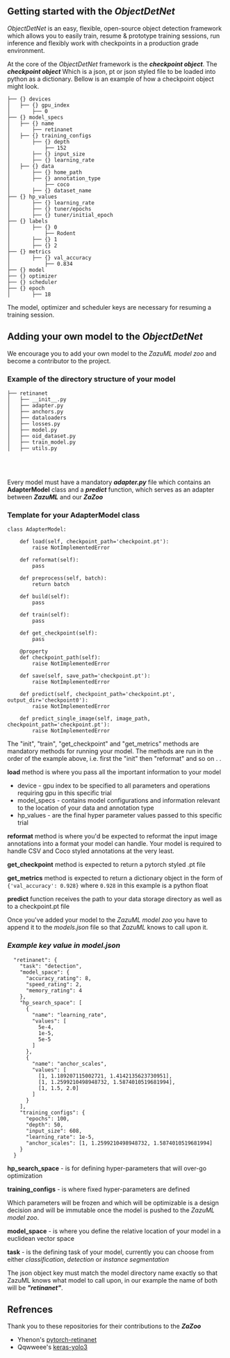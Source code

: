## Getting started with the ***ObjectDetNet***
*ObjectDetNet* is an easy, flexible, open-source object detection framework which allows you to easily train, resume & 
prototype training sessions, run inference and flexibly work with checkpoints in a production grade environment.

At the core of the *ObjectDetNet* framework is the ***checkpoint object***. The ***checkpoint object*** Which is a json, 
pt or json styled file to be loaded into python as a dictionary. Bellow is an example of how a checkpoint object might look.
```
├── {} devices
│   ├── {} gpu_index
│       ├── 0
├── {} model_specs
│   ├── {} name
│       ├── retinanet
│   ├── {} training_configs
│       ├── {} depth
│           ├── 152
│       ├── {} input_size
│       ├── {} learning_rate
│   ├── {} data
│       ├── {} home_path
│       ├── {} annotation_type
│           ├── coco
│       ├── {} dataset_name
├── {} hp_values
│       ├── {} learning_rate
│       ├── {} tuner/epochs
│       ├── {} tuner/initial_epoch
├── {} labels
│       ├── {} 0
│           ├── Rodent
│       ├── {} 1
│       ├── {} 2
├── {} metrics
│       ├── {} val_accuracy
│           ├── 0.834
├── {} model
├── {} optimizer
├── {} scheduler
├── {} epoch
│       ├── 18
```
The model, optimizer and scheduler keys are necessary for resuming a training session.


## Adding your own model to the ***ObjectDetNet***
We encourage you to add your own model to the *ZazuML model zoo* and become a contributor to the project. 

### Example of the directory structure of your model
```
├── retinanet
│   ├── __init__.py
│   ├── adapter.py
│   ├── anchors.py
│   ├── dataloaders
│   ├── losses.py
│   ├── model.py
│   ├── oid_dataset.py
│   ├── train_model.py
│   ├── utils.py
```
<br/><br/>    

Every model must have a mandatory ***adapter.py*** file which contains an **AdapterModel** 
class and a ***predict*** function, which serves as an adapter between ***ZazuML*** and our ***ZaZoo*** 

### Template for your AdapterModel class
```
class AdapterModel:

    def load(self, checkpoint_path='checkpoint.pt'):
        raise NotImplementedError

    def reformat(self):
        pass

    def preprocess(self, batch):
        return batch

    def build(self):
        pass

    def train(self):
        pass

    def get_checkpoint(self):
        pass

    @property
    def checkpoint_path(self):
        raise NotImplementedError

    def save(self, save_path='checkpoint.pt'):
        raise NotImplementedError

    def predict(self, checkpoint_path='checkpoint.pt', output_dir='checkpoint0'):
        raise NotImplementedError

    def predict_single_image(self, image_path, checkpoint_path='checkpoint.pt'):
        raise NotImplementedError
```
The "init", "train", "get_checkpoint" and "get_metrics" methods are mandatory methods for running your model. 
The methods are run in the order of the example above, i.e. first the "init" then "reformat" and so on . . 

**load** method is where you pass all the important information to your model 

- device - gpu index to be specified to all parameters and operations requiring gpu in this specific trial
- model_specs - contains model configurations and information relevant to the location of your data and annotation type
- hp_values - are the final hyper parameter values passed to this specific trial

**reformat** method is where you'd be expected to reformat the input image annotations into a format your
model can handle. Your model is required to handle CSV and Coco styled annotations at the very least.

**get_checkpoint** method is expected to return a pytorch styled .pt file

**get_metrics** method is expected to return a dictionary object in the form of `{'val_accuracy': 0.928}` 
where `0.928` in this example is a python float

**predict** function receives the path to your data storage directory as well as to a checkpoint.pt file

Once you've added your model to the *ZazuML model zoo* you have to append it to the 
*models.json* file so that *ZazuML* knows to call upon it. 

### *Example key value in model.json*

```
  "retinanet": {
    "task": "detection",
    "model_space": {
      "accuracy_rating": 8,
      "speed_rating": 2,
      "memory_rating": 4
    },
    "hp_search_space": [
      {
        "name": "learning_rate",
        "values": [
          5e-4,
          1e-5,
          5e-5
        ]
      },
      {
        "name": "anchor_scales",
        "values": [
          [1, 1.189207115002721, 1.4142135623730951],
          [1, 1.2599210498948732, 1.5874010519681994],
          [1, 1.5, 2.0]
        ]
      }
    ],
    "training_configs": {
      "epochs": 100,
      "depth": 50,
      "input_size": 608,
      "learning_rate": 1e-5,
      "anchor_scales": [1, 1.2599210498948732, 1.5874010519681994]
    }
  }
```

**hp_search_space** - is for defining hyper-parameters that will over-go optimization 

**training_configs** - is where fixed hyper-parameters are defined

Which parameters will be frozen and which will be optimizable is a design decision 
and will be immutable once the model is pushed to the *ZazuML model zoo*.

**model_space** - is where you define the relative location of your model in a euclidean vector space

**task** - is the defining task of your model, currently you can choose from either 
*classification*, *detection* or *instance segmentation*

The json object key must match the model directory name exactly so that
ZazuML knows what model to call upon, in our example the name of 
both will be ***"retinanet"***.

## Refrences
Thank you to these repositories for their contributions to the ***ZaZoo***

- Yhenon's [pytorch-retinanet](https://github.com/yhenon/pytorch-retinanet)
- Qqwweee's [keras-yolo3](https://github.com/qqwweee/keras-yolo3)